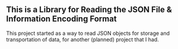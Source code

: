 This is a Library for Reading the JSON File & Information Encoding Format
-------------------------------------------------------------------------
This project started as a way to read JSON objects for storage and transportation of data,
for another (planned) project that I had.
